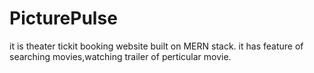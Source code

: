 # PicturePulse
it is theater tickit booking website built on MERN stack.
it has feature of searching movies,watching trailer of perticular movie.
